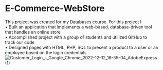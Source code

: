 # E-Commerce-WebStore
This project was created for my Databases course. For this project I:   
•	Built an application that implements a web-based, database-driven tool that handles an online store  
•	Accomplished project with a group of students and utilized GitHub to track our code  
•	Designed pages with HTML, PHP, SQL to present a product to a user or an employee based on the login credentials  
![Customer_Login_-_Google_Chrome_2022-12-12_16-55-04_AdobeExpress (1)](https://user-images.githubusercontent.com/89548047/208330220-e8ad5228-1372-4721-b28e-5c4c9c7a75f1.gif)
